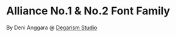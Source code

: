 # Alliance No.1 & No.2 Font Family

By Deni Anggara @ [Degarism Studio](https://degarism.com/Alliance)
